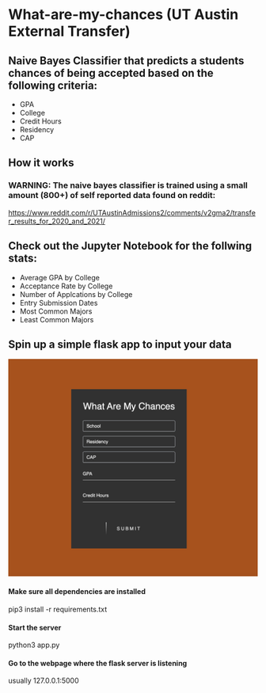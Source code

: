 # What-are-my-chances (UT Austin External Transfer)

## Naive Bayes Classifier that predicts a students chances of being accepted based on the following criteria:

- GPA
- College
- Credit Hours
- Residency
- CAP 

## How it works

### WARNING: The naive bayes classifier is trained using a small amount (800+) of self reported data found on reddit:

  https://www.reddit.com/r/UTAustinAdmissions2/comments/v2gma2/transfer_results_for_2020_and_2021/


## Check out the Jupyter Notebook for the follwing stats:

- Average GPA by College
- Acceptance Rate by College
- Number of Applcations by College
- Entry Submission Dates
- Most Common Majors
- Least Common Majors


## Spin up a simple flask app to input your data

![Screenshot](websiteImage.png)

#### Make sure all dependencies are installed 
  pip3 install -r requirements.txt
  
#### Start the server
  python3 app.py
  
#### Go to the webpage where the flask server is listening

  usually 127.0.0.1:5000
  
 

  

